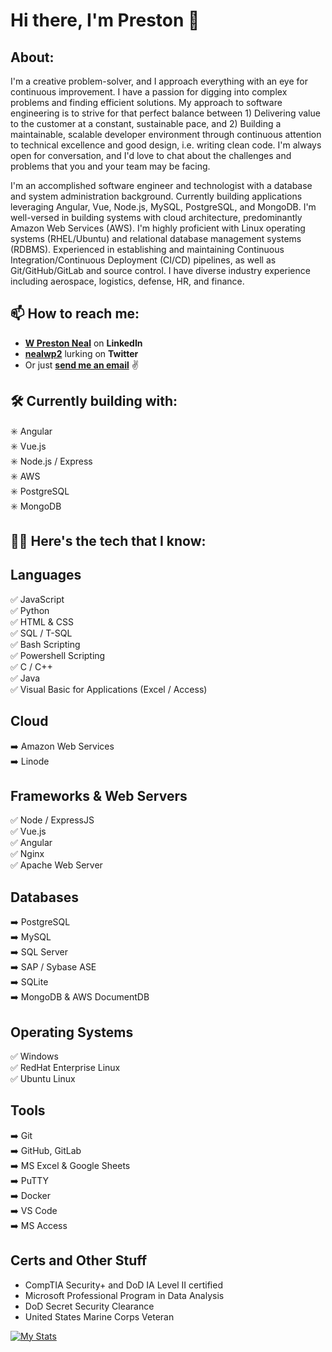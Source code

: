 # Hi there, I'm Preston 👋
## About:
<!--
**nealwp/nealwp** is a ✨ _special_ ✨ repository because its `README.md` (this file) appears on your GitHub profile.

Here are some ideas to get you started:

- 🔭 I’m currently working on ...
- 🌱 I’m currently learning ...
- 👯 I’m looking to collaborate on ...
- 🤔 I’m looking for help with ...
- 💬 Ask me about ...
- ⚡ Fun fact: ...
-->
I'm a creative problem-solver, and I approach everything with an eye for continuous improvement. I have a passion for digging into complex problems and finding efficient solutions. My approach to software engineering is to strive for that perfect balance between 1) Delivering value to the customer at a constant, sustainable pace, and 2) Building a maintainable, scalable developer environment through continuous attention to technical excellence and good design, i.e. writing clean code. I'm always open for conversation, and I'd love to chat about the challenges and problems that you and your team may be facing.

I'm an accomplished software engineer and technologist with a database and system administration background. Currently building applications leveraging Angular, Vue, Node.js, MySQL, PostgreSQL, and MongoDB. I'm well-versed in building systems with cloud architecture, predominantly Amazon Web Services (AWS). I'm highly proficient with Linux operating systems (RHEL/Ubuntu) and relational database management systems (RDBMS). Experienced in establishing and maintaining Continuous Integration/Continuous Deployment (CI/CD) pipelines, as well as Git/GitHub/GitLab and source control. I have diverse industry experience including aerospace, logistics, defense, HR, and finance. 

## 📫 How to reach me:
- [**W Preston Neal**](https://www.linkedin.com/in/w-preston-neal/) on **LinkedIn**
- [**nealwp2**](https://twitter.com/nealwp2) lurking on **Twitter** 
- Or just [**send me an email**](mailto:wprestonneal@outlook.com) :v:

## 🛠️ Currently building with:
:eight_spoked_asterisk: Angular</br>
:eight_spoked_asterisk: Vue.js</br>
:eight_spoked_asterisk: Node.js / Express</br>
:eight_spoked_asterisk: AWS</br>
:eight_spoked_asterisk: PostgreSQL</br>
:eight_spoked_asterisk: MongoDB</br>

## 👨‍💻 Here's the tech that I know:

## Languages
:white_check_mark: JavaScript</br>
:white_check_mark: Python</br>
:white_check_mark: HTML & CSS</br>
:white_check_mark: SQL / T-SQL</br>
:white_check_mark: Bash Scripting</br>
:white_check_mark: Powershell Scripting</br>
:white_check_mark: C / C++</br>
:white_check_mark: Java</br>
:white_check_mark: Visual Basic for Applications (Excel / Access)</br>

## Cloud
:arrow_right: Amazon Web Services</br>
:arrow_right: Linode</br>

## Frameworks & Web Servers
:white_check_mark: Node / ExpressJS</br>
:white_check_mark: Vue.js</br>
:white_check_mark: Angular</br> 
:white_check_mark: Nginx</br>
:white_check_mark: Apache Web Server</br>

## Databases
:arrow_right: PostgreSQL</br>
:arrow_right: MySQL</br>
:arrow_right: SQL Server</br>
:arrow_right: SAP / Sybase ASE</br>
:arrow_right: SQLite</br>
:arrow_right: MongoDB & AWS DocumentDB</br>

## Operating Systems
:white_check_mark: Windows</br>
:white_check_mark: RedHat Enterprise Linux</br>
:white_check_mark: Ubuntu Linux</br>
 
## Tools
:arrow_right: Git</br>
:arrow_right: GitHub, GitLab</br>
:arrow_right: MS Excel & Google Sheets</br>
:arrow_right: PuTTY</br>
:arrow_right: Docker</br>
:arrow_right: VS Code</br>
:arrow_right: MS Access</br>

## Certs and Other Stuff
- CompTIA Security+ and DoD IA Level II certified
- Microsoft Professional Program in Data Analysis
- DoD Secret Security Clearance
- United States Marine Corps Veteran

[![My Stats](https://github-readme-stats.vercel.app/api?username=nealwp&show_icons=true&theme=algolia)](https://github.com/nealwp/github-readme-stats)